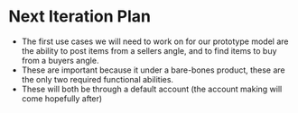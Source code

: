 # Next Iteration Plan

- The first use cases we will need to work on for our prototype model
are the ability to post items from a sellers angle, and to find items to 
buy from a buyers angle.
- These are important because it under a bare-bones 
product, these are the only two required functional abilities.
- These will both be through a default account
(the account making will come hopefully after)